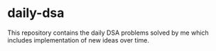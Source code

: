 # daily-dsa
This repository contains the daily DSA problems solved by me which includes implementation of new ideas over time.
